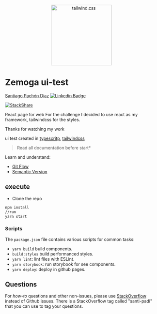 <p align="center">
    <img
      alt="tailwind.css"
      src="https://storage.googleapis.com/empresariosicons/testing-design/Vivo/products/tailwind.jpg"
      width="200"
    />
</p>

# Zemoga ui-test

[Santiago Pachón Díaz](https://github.com/santiagoPadi)
[![Linkedin Badge](https://img.shields.io/badge/-spdIn-0e76a8?style=flat-square&logo=Linkedin&logoColor=white)](https://www.linkedin.com/in/spdin/)

[![StackShare](https://img.shields.io/badge/tech-stack-0690fa.svg?style=flat)](https://stackshare.io/santiagoPadi/my-stack#stack)

React page for web
For the challenge I decided to use react as my framework, tailwindcss for the styles.

Thanks for watching my work

ui test created in [typescritp](https://www.typescriptlang.org/), [tailwindcss](https://tailwindcss.com/)

> Read all documentation before start\*

Learn and understand:

- [Git Flow](https://danielkummer.github.io/git-flow-cheatsheet/)
- [Semantic Version](https://semver.org/)

## execute

- Clone the repo

```sh
npm install
//run
yarn start
```

### Scripts

The `package.json` file contains various scripts for common tasks:

- `yarn build` build components.
- `build:styles` build performanced styles.
- `yarn lint`: lint files with ESLint.
- `yarn storybook`: run storybook for see components.
- `yarn deploy`: deploy in github pages.

## Questions

For _how-to_ questions and other non-issues,
please use [StackOverflow](https://stackoverflow.com/questions) instead of Github issues.
There is a StackOverflow tag called "santi-padi" that you can use to tag your questions.
